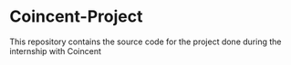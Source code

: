 # Coincent-Project
This repository contains the source code for the project done during the internship with Coincent 
